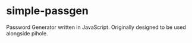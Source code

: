# simple-passgen
Password Generator written in JavaScript. Originally designed to be used alongside pihole.

